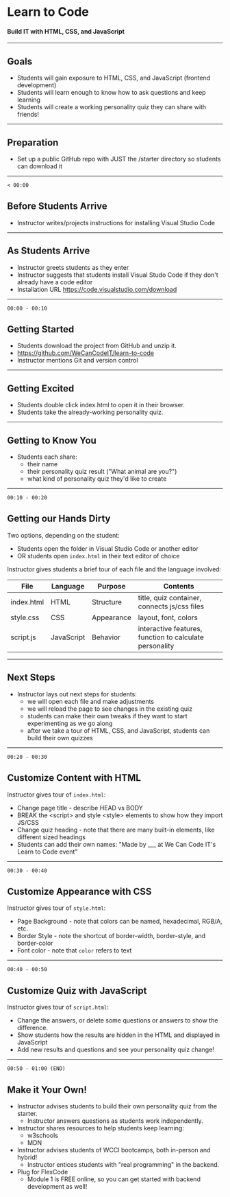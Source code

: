 # Learn to Code
#### Build IT with HTML, CSS, and JavaScript

---

## Goals
* Students will gain exposure to HTML, CSS, and JavaScript (frontend development)
* Students will learn enough to know how to ask questions and keep learning
* Students will create a working personality quiz they can share with friends!

---

## Preparation
* Set up a public GitHub repo with JUST the /starter directory so students can download it

---

`< 00:00`

## Before Students Arrive
* Instructor writes/projects instructions for installing Visual Studio Code

---

## As Students Arrive
* Instructor greets students as they enter
* Instructor suggests that students install Visual Studo Code if they don't already have a code editor
* Installation URL https://code.visualstudio.com/download

---

`00:00 - 00:10`

## Getting Started
* Students download the project from GitHub and unzip it.
* https://github.com/WeCanCodeIT/learn-to-code
* Instructor mentions Git and version control

---

## Getting Excited
* Students double click index.html to open it in their browser.
* Students take the already-working personality quiz.

---

## Getting to Know You
* Students each share:
    * their name
    * their personality quiz result ("What animal are you?")
    * what kind of personality quiz they'd like to create

---

`00:10 - 00:20`

## Getting our Hands Dirty
Two options, depending on the student:
* Students open the folder in Visual Studio Code or another editor
* OR students open `index.html` in their text editor of choice

Instructor gives students a brief tour of each file and the language involved:

|File|Language|Purpose|Contents|
|-|-|-|-|
|index.html|HTML|Structure|title, quiz container, connects js/css files
|style.css|CSS|Appearance|layout, font, colors
|script.js|JavaScript|Behavior|interactive features, function to calculate personality

---

## Next Steps
* Instructor lays out next steps for students:
    * we will open each file and make adjustments
    * we will reload the page to see changes in the existing quiz
    * students can make their own tweaks if they want to start experimenting as we go along
    * after we take a tour of HTML, CSS, and JavaScript, students can build their own quizzes

---

`00:20 - 00:30`

## Customize Content with HTML
Instructor gives tour of `index.html`:
* Change page title - describe HEAD vs BODY
* BREAK the &lt;script&gt; and style &lt;style&gt; elements to show how they import JS/CSS
* Change quiz heading - note that there are many built-in elements, like different sized headings
* Students can add their own names: "Made by ___ at We Can Code IT's Learn to Code event"

---

`00:30 - 00:40`

## Customize Appearance with CSS
Instructor gives tour of `style.html`:
* Page Background - note that colors can be named, hexadecimal, RGB/A, etc.
* Border Style - note the shortcut of border-width, border-style, and border-color
* Font color - note that `color` refers to text

---

`00:40 - 00:50`

## Customize Quiz with JavaScript
Instructor gives tour of `script.html`:
* Change the answers, or delete some questions or answers to show the difference.
* Show students how the results are hidden in the HTML and displayed in JavaScript
* Add new results and questions and see your personality quiz change!

---

`00:50 - 01:00 (END)`

## Make it Your Own!
* Instructor advises students to build their own personality quiz from the starter.
    * Instructor answers questions as students work independently.
* Instructor shares resources to help students keep learning:
    * w3schools
    * MDN
* Instructor advises students of WCCI bootcamps, both in-person and hybrid!
    * Instructor entices students with "real programming" in the backend.
* Plug for FlexCode
    * Module 1 is FREE online, so you can get started with backend development as well!
